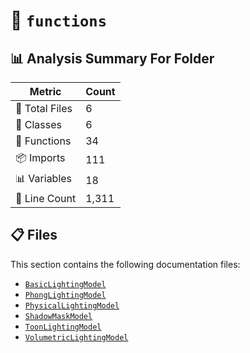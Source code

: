# 📁 `functions`

## 📊 Analysis Summary For Folder

| Metric | Count |
|--------|-------|
| 📁 Total Files | 6 |
| 🧱 Classes | 6 |
| 🔧 Functions | 34 |
| 📦 Imports | 111 |
| 📊 Variables | 18 |
| 🔢 Line Count | 1,311 |


## 📋 Files

This section contains the following documentation files:

- [`BasicLightingModel`](./BasicLightingModel.md)
- [`PhongLightingModel`](./PhongLightingModel.md)
- [`PhysicalLightingModel`](./PhysicalLightingModel.md)
- [`ShadowMaskModel`](./ShadowMaskModel.md)
- [`ToonLightingModel`](./ToonLightingModel.md)
- [`VolumetricLightingModel`](./VolumetricLightingModel.md)